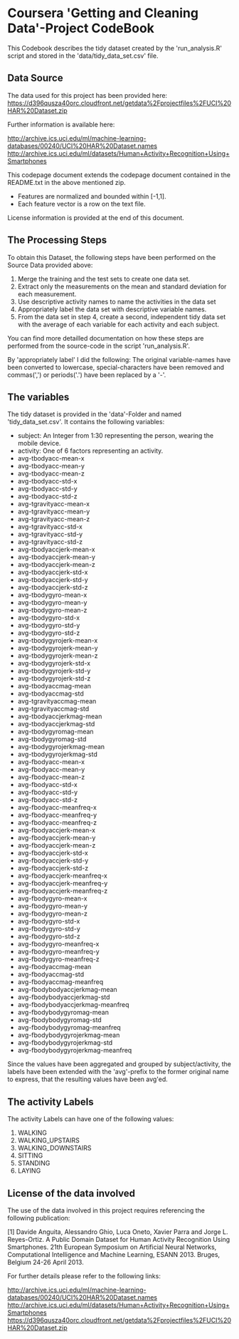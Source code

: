 # Coursera 'Getting and Cleaning Data'-Project CodeBook

This Codebook describes the tidy dataset created by the 'run_analysis.R' script and stored in the 'data/tidy_data_set.csv' file. 

## Data Source
The data used for this project has been provided here:
https://d396qusza40orc.cloudfront.net/getdata%2Fprojectfiles%2FUCI%20HAR%20Dataset.zip

Further information is available here:

http://archive.ics.uci.edu/ml/machine-learning-databases/00240/UCI%20HAR%20Dataset.names
http://archive.ics.uci.edu/ml/datasets/Human+Activity+Recognition+Using+Smartphones

This codepage document extends the codepage document contained in the README.txt in the above mentioned zip. 

- Features are normalized and bounded within [-1,1].
- Each feature vector is a row on the text file.

License information is provided at the end of this document.

## The Processing Steps
To obtain this Dataset, the following steps have been performed on the Source Data provided above:

1.  Merge the training and the test sets to create one data set.
1.  Extract only the measurements on the mean and standard deviation for each measurement.
1.  Use descriptive activity names to name the activities in the data set
1.  Appropriately label the data set with descriptive variable names.
1.  From the data set in step 4, create a second, independent tidy data set with the average of each variable for each activity and each subject.

You can find more detailled documentation on how these steps are performed from the source-code in the script 'run_analysis.R'. 

By 'appropriately label' I did the following: The original variable-names have been converted to lowercase, special-characters have been removed and commas(',') or periods('.') have been replaced by a '-'.

## The variables
The tidy dataset is provided in the 'data'-Folder and named 'tidy_data_set.csv'. It contains the following variables:

* subject: An Integer from 1:30 representing the person, wearing the mobile device.
* activity: One of 6 factors representing an activity.
* avg-tbodyacc-mean-x
* avg-tbodyacc-mean-y
* avg-tbodyacc-mean-z
* avg-tbodyacc-std-x
* avg-tbodyacc-std-y
* avg-tbodyacc-std-z
* avg-tgravityacc-mean-x
* avg-tgravityacc-mean-y
* avg-tgravityacc-mean-z
* avg-tgravityacc-std-x
* avg-tgravityacc-std-y
* avg-tgravityacc-std-z
* avg-tbodyaccjerk-mean-x
* avg-tbodyaccjerk-mean-y
* avg-tbodyaccjerk-mean-z
* avg-tbodyaccjerk-std-x
* avg-tbodyaccjerk-std-y
* avg-tbodyaccjerk-std-z
* avg-tbodygyro-mean-x
* avg-tbodygyro-mean-y
* avg-tbodygyro-mean-z
* avg-tbodygyro-std-x
* avg-tbodygyro-std-y
* avg-tbodygyro-std-z
* avg-tbodygyrojerk-mean-x
* avg-tbodygyrojerk-mean-y
* avg-tbodygyrojerk-mean-z
* avg-tbodygyrojerk-std-x
* avg-tbodygyrojerk-std-y
* avg-tbodygyrojerk-std-z
* avg-tbodyaccmag-mean
* avg-tbodyaccmag-std
* avg-tgravityaccmag-mean
* avg-tgravityaccmag-std
* avg-tbodyaccjerkmag-mean
* avg-tbodyaccjerkmag-std
* avg-tbodygyromag-mean
* avg-tbodygyromag-std
* avg-tbodygyrojerkmag-mean
* avg-tbodygyrojerkmag-std
* avg-fbodyacc-mean-x
* avg-fbodyacc-mean-y
* avg-fbodyacc-mean-z
* avg-fbodyacc-std-x
* avg-fbodyacc-std-y
* avg-fbodyacc-std-z
* avg-fbodyacc-meanfreq-x
* avg-fbodyacc-meanfreq-y
* avg-fbodyacc-meanfreq-z
* avg-fbodyaccjerk-mean-x
* avg-fbodyaccjerk-mean-y
* avg-fbodyaccjerk-mean-z
* avg-fbodyaccjerk-std-x
* avg-fbodyaccjerk-std-y
* avg-fbodyaccjerk-std-z
* avg-fbodyaccjerk-meanfreq-x
* avg-fbodyaccjerk-meanfreq-y
* avg-fbodyaccjerk-meanfreq-z
* avg-fbodygyro-mean-x
* avg-fbodygyro-mean-y
* avg-fbodygyro-mean-z
* avg-fbodygyro-std-x
* avg-fbodygyro-std-y
* avg-fbodygyro-std-z
* avg-fbodygyro-meanfreq-x
* avg-fbodygyro-meanfreq-y
* avg-fbodygyro-meanfreq-z
* avg-fbodyaccmag-mean
* avg-fbodyaccmag-std
* avg-fbodyaccmag-meanfreq
* avg-fbodybodyaccjerkmag-mean
* avg-fbodybodyaccjerkmag-std
* avg-fbodybodyaccjerkmag-meanfreq
* avg-fbodybodygyromag-mean
* avg-fbodybodygyromag-std
* avg-fbodybodygyromag-meanfreq
* avg-fbodybodygyrojerkmag-mean
* avg-fbodybodygyrojerkmag-std
* avg-fbodybodygyrojerkmag-meanfreq

Since the values have been aggregated and grouped by subject/activity, the labels have been extended with the 'avg'-prefix to the former original name to express, that the resulting values have been avg'ed.

## The activity Labels
The activity Labels can have one of the following values:

1.  WALKING
1.  WALKING_UPSTAIRS
1.  WALKING_DOWNSTAIRS
1.  SITTING
1.  STANDING
1.  LAYING

## License of the data involved
The use of the data involved in this project requires referencing the following publication:

[1] Davide Anguita, Alessandro Ghio, Luca Oneto, Xavier Parra and Jorge L. Reyes-Ortiz. A Public Domain Dataset for Human Activity Recognition Using Smartphones. 21th European Symposium on Artificial Neural Networks, Computational Intelligence and Machine Learning, ESANN 2013. Bruges, Belgium 24-26 April 2013.

For further details please refer to the following links:

http://archive.ics.uci.edu/ml/machine-learning-databases/00240/UCI%20HAR%20Dataset.names
http://archive.ics.uci.edu/ml/datasets/Human+Activity+Recognition+Using+Smartphones
https://d396qusza40orc.cloudfront.net/getdata%2Fprojectfiles%2FUCI%20HAR%20Dataset.zip
